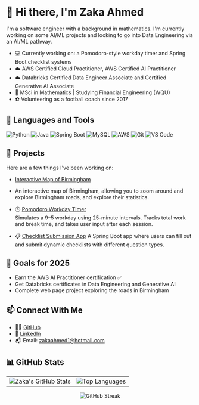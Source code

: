 # 👋 Hi there, I'm Zaka Ahmed

I'm a software engineer with a background in mathematics. I'm currently working on some AI/ML projects and looking to go into Data Engineering via an AI/ML pathway.

- 💻 Currently working on: a Pomodoro-style workday timer and Spring Boot checklist systems  
- ☁️ AWS Certified Cloud Practitioner, AWS Certified AI Practitioner
- ☁️ Databricks Certified Data Engineer Associate and Certified Generative AI Associate
- 🧠 MSci in Mathematics | Studying Financial Engineering (WQU)  
- ⚽ Volunteering as a football coach since 2017  

## 🧰 Languages and Tools

![Python](https://img.shields.io/badge/-Python-05122A?style=flat&logo=python)
![Java](https://img.shields.io/badge/-Java-007396?style=flat&logo=java)
![Spring Boot](https://img.shields.io/badge/-Spring%20Boot-6DB33F?style=flat&logo=springboot)
![MySQL](https://img.shields.io/badge/-MySQL-4479A1?style=flat&logo=mysql)
![AWS](https://img.shields.io/badge/-AWS-232F3E?style=flat&logo=amazonaws)
![Git](https://img.shields.io/badge/-Git-F05032?style=flat&logo=git)
![VS Code](https://img.shields.io/badge/-VS%20Code-007ACC?style=flat&logo=visualstudiocode)

## 🔗 Projects

Here are a few things I've been working on:

- [Interactive Map of Birmingham](https://github.com/zakaahmed1/clean-brum)
- An interactive map of Birmingham, allowing you to zoom around and explore Birmingham roads, and explore their statistics.

- 🕒 [Pomodoro Workday Timer](https://github.com/zakaahmed1/pomodoro-timer)  
  Simulates a 9–5 workday using 25-minute intervals. Tracks total work and break time, and takes user input after each session.

- 📋 [Checklist Submission App](https://github.com/MysticDodo/CACSChecklist)
  A Spring Boot app where users can fill out and submit dynamic checklists with different question types.

## 🚀 Goals for 2025

- Earn the AWS AI Practitioner certification :white_check_mark:
- Get Databricks certificates in Data Engineering and Generative AI
- Complete web page project exploring the roads in Birmingham

## 📫 Connect With Me

- 🧑‍💻 [GitHub](https://github.com/zakaahmed1)
- 📝 [LinkedIn](https://www.linkedin.com/in/zakaahmed1/)  
- 📬 Email: zakaahmed1@hotmail.com

## 📊 GitHub Stats

<table>
  <tr>
    <td>
      <img src="https://github-readme-stats.vercel.app/api?username=zakaahmed1&show_icons=true&theme=tokyonight&hide_border=true" alt="Zaka's GitHub Stats" />
    </td>
    <td>
      <img src="https://github-readme-stats.vercel.app/api/top-langs/?username=zakaahmed1&layout=compact&theme=tokyonight&hide_border=true" alt="Top Languages" />
    </td>
  </tr>
</table>

<p align="center">
  <img src="https://streak-stats.demolab.com?user=zakaahmed1&theme=tokyonight&hide_border=true" alt="GitHub Streak" />
</p>
